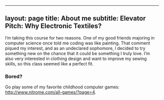 ------
layout: page 
title: About me 
subtitle: Elevator Pitch: Why Electronic Textiles? 
------

I’m taking this course for two reasons. One of my good friends majoring in computer science once told me coding was like painting. That comment piqued my interest, and as an undeclared sophomore, I decided to try something new on the chance that it could be something I truly love. I’m also very interested in clothing design and want to improve my sewing skills, so this class seemed like a perfect fit.


### Bored? 

Go play some of my favorite childhood computer games:  http://www.nitrome.com/all-games/?page=4.
